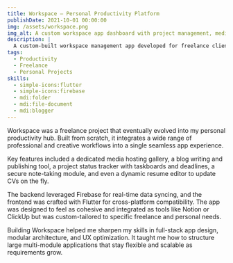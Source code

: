 ```yaml
---
title: Workspace — Personal Productivity Platform
publishDate: 2021-10-01 00:00:00
img: /assets/workspace.png
img_alt: A custom workspace app dashboard with project management, media gallery, and blog editor
description: |
  A custom-built workspace management app developed for freelance clients and personal use — featuring project tracking, media galleries, blog writing, and resume editing.
tags:
  - Productivity
  - Freelance
  - Personal Projects
skills:
  - simple-icons:flutter
  - simple-icons:firebase
  - mdi:folder
  - mdi:file-document
  - mdi:blogger
---
```


Workspace was a freelance project that eventually evolved into my personal productivity hub. Built from scratch, it integrates a wide range of professional and creative workflows into a single seamless app experience.

Key features included a dedicated media hosting gallery, a blog writing and publishing tool, a project status tracker with taskboards and deadlines, a secure note-taking module, and even a dynamic resume editor to update CVs on the fly.

The backend leveraged Firebase for real-time data syncing, and the frontend was crafted with Flutter for cross-platform compatibility. The app was designed to feel as cohesive and integrated as tools like Notion or ClickUp but was custom-tailored to specific freelance and personal needs.

Building Workspace helped me sharpen my skills in full-stack app design, modular architecture, and UX optimization. It taught me how to structure large multi-module applications that stay flexible and scalable as requirements grow.
